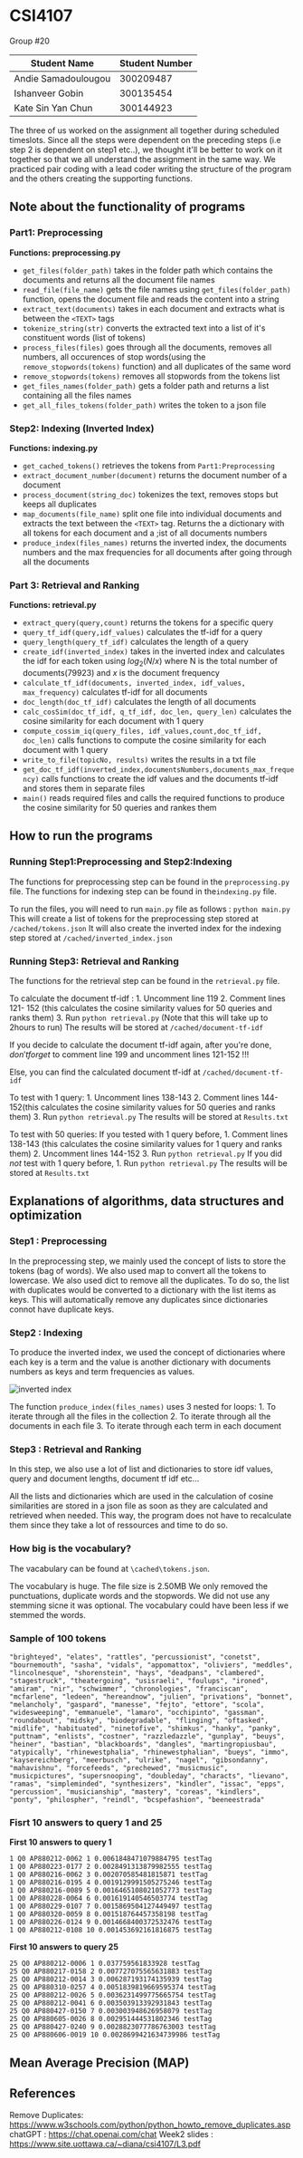 # CSI4107

 Group #20

| Student Name       | Student Number|
|--------------------|---------------|
| Andie Samadoulougou|300209487      | 
| Ishanveer Gobin    |300135454      |
| Kate Sin Yan Chun  |300144923      |

The three of us worked on the assignment all together during scheduled timeslots. 
Since all the steps were dependent on the preceding steps (i.e step 2 is dependent on step1 etc..), we thought it'll be better to work on it together so that we all understand the assignment in the same way.
We practiced pair coding with a lead coder writing the structure of the program and the others creating the supporting functions.

## Note about the functionality of programs 

### Part1: Preprocessing 

**Functions: preprocessing.py**
* `get_files(folder_path)` takes in the folder path which contains the documents and returns all the document file names
* `read_file(file_name)` gets the file names using `get_files(folder_path)` function, opens the document file and reads the content into a string  
* `extract_text(documents)` takes in each document and extracts what is between the `<TEXT>` tags
* `tokenize_string(str)` converts the extracted text into a list of it's constituent words (list of tokens)
* `process_files(files)` goes through all the documents, removes all numbers, all occurences of stop words(using the `remove_stopwords(tokens)` function) and all duplicates of the same word
* `remove_stopwords(tokens)` removes all stopwords from the tokens list 
* `get_files_names(folder_path)` gets a folder path and returns a list containing all the files names 
* `get_all_files_tokens(folder_path)` writes the token to a json file 

### Step2: Indexing (Inverted Index)

**Functions: indexing.py** 
* `get_cached_tokens()` retrieves the tokens from `Part1:Preprocessing` 
* `extract_document_number(document)` returns the document number of a document 
* `process_document(string_doc)` tokenizes the text, removes stops but keeps all duplicates
* `map_documents(file_name)`  split one file into individual documents and extracts the text between the `<TEXT>` tag. Returns the a dictionary with all tokens for each document and a ;ist of all documents numbers 
* `produce_index(files_names)` returns the inverted index, the documents numbers and the max frequencies for all documents after going through all the documents

### Part 3: Retrieval and Ranking

**Functions: retrieval.py** 
* `extract_query(query,count)`  returns the tokens for a specific query
* `query_tf_idf(query,idf_values)` calculates the tf-idf for a query 
* `query_length(query_tf_idf)` calculates the length of a query 
* `create_idf(inverted_index)` takes in the inverted index and calculates the idf for each token using $log{_2}{(N/x)}$ where N is the total number of documents(79923) and $x$ is the document frequency
* `calculate_tf_idf(documents, inverted_index, idf_values, max_frequency)` calculates tf-idf for all documents 
* `doc_length(doc_tf_idf)` calculates the length of all documents 
* `calc_cosSim(doc_tf_idf, q_tf_idf, doc_len, query_len)` calculates the cosine similarity for each document with 1 query 
* `compute_cossim_iq(query_files, idf_values,count,doc_tf_idf, doc_len)` calls functions to compute the cosine similarity for each document with 1 query 
* `write_to_file(topicNo, results)` writes the results in a txt file 
* `get_doc_tf_idf(inverted_index,documentsNumbers,documents_max_frequency)` calls functions to create the idf values and the documents tf-idf and stores them in separate files  
* `main()` reads required files and calls the required functions to produce the cosine similarity for 50 queries and rankes them

## How to run the programs 

### Running Step1:Preprocessing and Step2:Indexing

The functions for preprocessing step can be found in the `preprocessing.py` file. 
The functions for indexing step can be found in the`indexing.py` file. 

To run the files, you will need to run `main.py` file as follows : 
`python main.py` 
This will create a list of tokens for the preprocessing step stored at `/cached/tokens.json`
It will also create the inverted index for the indexing step stored at `/cached/inverted_index.json`

### Running Step3: Retrieval and Ranking

The functions for the retrieval step can be found in the `retrieval.py` file. 

To calculate the document tf-idf : 
    1. Uncomment line 119 
    2. Comment lines 121- 152 (this calculates the cosine similarity values for 50 queries and ranks them)
    3. Run `python retrieval.py` 
(Note that this will take up to 2hours to run)
The results will be stored at `/cached/document-tf-idf`
 
If you decide to calculate the document tf-idf again, after you're done, $don't forget$ to comment line 199 and uncomment lines 121-152 !!!

Else, you can find the calculated document tf-idf at `/cached/document-tf-idf`

To test with 1 query: 
    1. Uncomment lines 138-143
    2. Comment lines 144-152(this calculates the cosine similarity values for 50 queries and ranks them)
    3. Run `python retrieval.py` 
The results will be stored at `Results.txt`

To test with 50 queries: 
    If you tested with 1 query before, 
        1. Comment lines 138-143 (this calculates the cosine similarity values for 1 query and ranks them)
        2. Uncomment lines 144-152
        3. Run `python retrieval.py` 
    If you did $not$ test with 1 query before, 
        1. Run `python retrieval.py`
The results will be stored at `Results.txt`

## Explanations of algorithms, data structures and optimization

### Step1 : Preprocessing 

In the preprocessing step, we mainly used the concept of lists to store the tokens (bag of words). We also used map to convert all the tokens to lowercase. 
We also used dict to remove all the duplicates. To do so, the list with duplicates would be converted to a dictionary with the list items as keys. This will automatically remove any duplicates since dictionaries connot have duplicate keys.

### Step2 : Indexing

To produce the inverted index, we used the concept of dictionaries where each key is a term and the value is another dictionary with documents numbers as keys and term frequencies as values. 

![inverted index](/assets/inverted_index_example.png)

The function `produce_index(files_names)` uses 3 nested for loops: 
    1. To iterate through all the files in the collection
    2. To iterate through all the documents in each file 
    3. To iterate through each term in each document 
                
### Step3 : Retrieval and Ranking

In this step, we also use a lot of list and dictionaries to store idf values, query and document lengths, document tf idf etc...

All the lists and dictionaries which are used in the calculation of cosine similarities are stored in a json file as soon as they are calculated and retrieved when needed. 
This way, the program does not have to recalculate them since they take a lot of ressources and time to do so. 

### How big is the vocabulary? 

The vacabulary can be found at `\cached\tokens.json`.

The vocabulary is huge. The file size is 2.50MB
We only removed the punctuations, duplicate words and the stopwords. We did not use any stemming sicne it was optional. The vocabulary could have been less if we stemmed the words. 

### Sample of 100 tokens 

```
"brighteyed", "elates", "rattles", "percussionist", "conetst", "bournemouth", "sasha", "vidals", "appomattox", "oliviers", "meddles", "lincolnesque", "shorenstein", "hays", "deadpans", "clambered", "stagestruck", "theatergoing", "usisraeli", "foulups", "ironed", "amiram", "nir", "schwimmer", "chronologies", "franciscan", "mcfarlene", "ledeen", "hereandnow", "julien", "privations", "bonnet", "melancholy", "gaspard", "manesse", "fejto", "ettore", "scola", "widesweeping", "emmanuele", "lamaro", "occhipinto", "gassman", "roundabout", "midsky", "biodegradable", "flinging", "oftasked", "midlife", "habituated", "ninetofive", "shimkus", "hanky", "panky", "puttnam", "enlists", "costner", "razzledazzle", "gunplay", "beuys", "heiner", "bastian", "blackboards", "dangles", "martingropiusbau", "atypically", "rhinewestphalia", "rhinewestphalian", "bueys", "immo", "kaysereichberg", "meerbusch", "ulrike", "nagel", "gibsondanny", "mahavishnu", "forcefeeds", "prechewed", "musicmusic", "musicpictures", "supersnooping", "doubleday", "characts", "lievano", "ramas", "simpleminded", "synthesizers", "kindler", "issac", "epps", "percussion", "musicianship", "mastery", "coreas", "kindlers", "ponty", "philospher", "reindl", "bcspefashion", "beeneestrada"
```

### Fisrt 10 answers to query 1 and 25 

**First 10 answers to query 1**

 ```
1 Q0 AP880212-0062 1 0.0061848471079884795 testTag
1 Q0 AP880223-0177 2 0.0028491313879982555 testTag
1 Q0 AP880216-0062 3 0.002070585481815871 testTag
1 Q0 AP880216-0195 4 0.0019129991505275246 testTag
1 Q0 AP880216-0089 5 0.0016465108021052773 testTag
1 Q0 AP880228-0064 6 0.001619140546503774 testTag
1 Q0 AP880229-0107 7 0.0015869504127449497 testTag
1 Q0 AP880320-0059 8 0.001518764457358198 testTag
1 Q0 AP880226-0124 9 0.0014668400372532476 testTag
1 Q0 AP880212-0108 10 0.001453692161816875 testTag
```
**First 10 answers to query 25**

```
25 Q0 AP880212-0006 1 0.037759561833928 testTag
25 Q0 AP880217-0158 2 0.007727075565631883 testTag
25 Q0 AP880212-0014 3 0.006287193174135939 testTag
25 Q0 AP880310-0257 4 0.0051839819669595374 testTag
25 Q0 AP880212-0026 5 0.0036231499775665754 testTag
25 Q0 AP880212-0041 6 0.003503913392931843 testTag
25 Q0 AP880427-0150 7 0.003003948626958079 testTag
25 Q0 AP880605-0026 8 0.002951444531802346 testTag
25 Q0 AP880427-0240 9 0.0028823077786763003 testTag
25 Q0 AP880606-0019 10 0.0028699421634739986 testTag
```

## Mean Average Precision (MAP)

## References 

 Remove Duplicates: https://www.w3schools.com/python/python_howto_remove_duplicates.asp
 chatGPT : https://chat.openai.com/chat 
 Week2 slides : https://www.site.uottawa.ca/~diana/csi4107/L3.pdf 